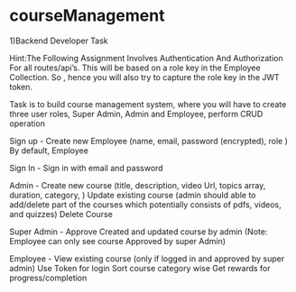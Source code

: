 # courseManagement

1)Backend Developer Task
   
Hint:The Following Assignment Involves Authentication And Authorization For all routes/api’s. This will be based on a role key in the Employee Collection. So , hence you will also try to capture the role key in the JWT token.


Task is to build course management system, where you will have to create three user roles, Super Admin, Admin and Employee, perform CRUD operation 

 Sign up - 
Create new Employee (name, email, password (encrypted), role )
By default, Employee

 Sign In - 
Sign in with email and password

 Admin - 
Create new course (title, description, video Url, topics array, duration, category, )
Update existing course (admin should able to add/delete part of the courses which potentially consists of pdfs, videos, and quizzes)
Delete Course

 Super Admin - 
Approve Created and updated course by admin (Note: Employee can only see course Approved by super Admin)

 Employee - 
View existing course (only if logged in and approved by super admin)
Use Token for login
Sort course category wise
Get rewards for progress/completion


